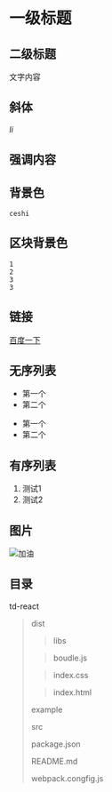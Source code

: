 # 一级标题
## 二级标题

文字内容

## 斜体
*li*

## 强调内容




## 背景色
``ceshi ``



## 区块背景色
```
1
2
3
3
```



## 链接
[百度一下](http://www.baidu.com)


## 无序列表
* 第一个
* 第二个


- 第一个
- 第二个


## 有序列表
1. 测试1
2. 测试2


## 图片
![加油](fight.png)

## 目录
td-react
>
>  dist
>
>  > libs
>
>  > boudle.js
>
>  > index.css
>
>  > index.html
>
> example
>
>  src
>
> package.json
>
> README.md
>
> webpack.congfig.js
>

